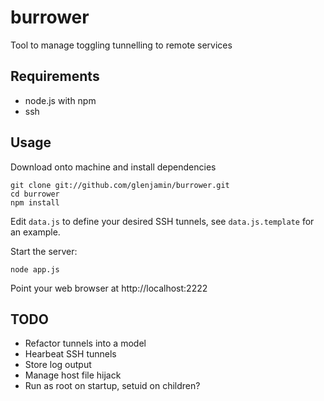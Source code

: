 burrower
========

Tool to manage toggling tunnelling to remote services

Requirements
------------

* node.js with npm
* ssh

Usage
-----

Download onto machine and install dependencies

    git clone git://github.com/glenjamin/burrower.git
    cd burrower
    npm install

Edit `data.js` to define your desired SSH tunnels, see `data.js.template` for an
example.

Start the server:

    node app.js

Point your web browser at http://localhost:2222

TODO
----

* Refactor tunnels into a model
* Hearbeat SSH tunnels
* Store log output
* Manage host file hijack
* Run as root on startup, setuid on children?